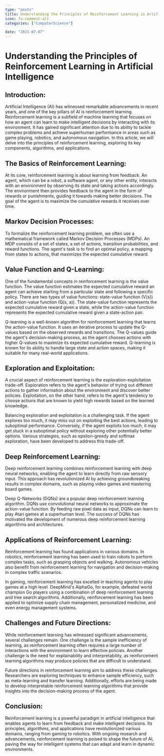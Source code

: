 ```yaml
---
type: "posts"
title: Understanding the Principles of Reinforcement Learning in Artificial Intelligence
icon: fa-comment-alt
categories: ["ComputerScience"]

date: "2021-07-07"
---
```




# Understanding the Principles of Reinforcement Learning in Artificial Intelligence

## Introduction:

Artificial Intelligence (AI) has witnessed remarkable advancements in recent years, and one of the key pillars of AI is reinforcement learning. Reinforcement learning is a subfield of machine learning that focuses on how an agent can learn to make intelligent decisions by interacting with its environment. It has gained significant attention due to its ability to tackle complex problems and achieve superhuman performance in areas such as game playing, robotics, and autonomous navigation. In this article, we will delve into the principles of reinforcement learning, exploring its key components, algorithms, and applications.

## The Basics of Reinforcement Learning:

At its core, reinforcement learning is about learning from feedback. An agent, which can be a robot, a software agent, or any other entity, interacts with an environment by observing its state and taking actions accordingly. The environment then provides feedback to the agent in the form of rewards or punishments, guiding it towards making better decisions. The goal of the agent is to maximize the cumulative rewards it receives over time.

## Markov Decision Processes:

To formalize the reinforcement learning problem, we often use a mathematical framework called Markov Decision Processes (MDPs). An MDP consists of a set of states, a set of actions, transition probabilities, and reward functions. The agent's task is to find an optimal policy, a mapping from states to actions, that maximizes the expected cumulative reward.

## Value Function and Q-Learning:

One of the fundamental concepts in reinforcement learning is the value function. The value function estimates the expected cumulative reward an agent can achieve starting from a particular state and following a specific policy. There are two types of value functions: state-value function (V(s)) and action-value function (Q(s, a)). The state-value function represents the expected cumulative reward given a state, while the action-value function represents the expected cumulative reward given a state-action pair.

Q-learning is a well-known algorithm for reinforcement learning that learns the action-value function. It uses an iterative process to update the Q-values based on the observed rewards and transitions. The Q-values guide the agent's decision-making process, as the agent chooses actions with higher Q-values to maximize its expected cumulative reward. Q-learning is known for its ability to handle large state and action spaces, making it suitable for many real-world applications.

## Exploration and Exploitation:

A crucial aspect of reinforcement learning is the exploration-exploitation trade-off. Exploration refers to the agent's behavior of trying out different actions to gather information about the environment and discover better policies. Exploitation, on the other hand, refers to the agent's tendency to choose actions that are known to yield high rewards based on the learned knowledge.

Balancing exploration and exploitation is a challenging task. If the agent explores too much, it may miss out on exploiting the best actions, leading to suboptimal performance. Conversely, if the agent exploits too much, it may get stuck in a suboptimal policy without exploring other potentially better options. Various strategies, such as epsilon-greedy and softmax exploration, have been developed to address this trade-off.

## Deep Reinforcement Learning:

Deep reinforcement learning combines reinforcement learning with deep neural networks, enabling the agent to learn directly from raw sensory input. This approach has revolutionized AI by achieving groundbreaking results in complex domains, such as playing video games and mastering board games.

Deep Q-Networks (DQNs) are a popular deep reinforcement learning algorithm. DQNs use convolutional neural networks to approximate the action-value function. By feeding raw pixel data as input, DQNs can learn to play Atari games at a superhuman level. The success of DQNs has motivated the development of numerous deep reinforcement learning algorithms and architectures.

## Applications of Reinforcement Learning:

Reinforcement learning has found applications in various domains. In robotics, reinforcement learning has been used to train robots to perform complex tasks, such as grasping objects and walking. Autonomous vehicles also benefit from reinforcement learning for navigation and decision-making in complex traffic scenarios.

In gaming, reinforcement learning has excelled in teaching agents to play games at a high level. DeepMind's AlphaGo, for example, defeated world champion Go players using a combination of deep reinforcement learning and tree search algorithms. Additionally, reinforcement learning has been applied to optimize supply chain management, personalized medicine, and even energy management systems.

## Challenges and Future Directions:

While reinforcement learning has witnessed significant advancements, several challenges remain. One challenge is the sample inefficiency of learning, as reinforcement learning often requires a large number of interactions with the environment to learn effective policies. Another challenge is the need for explainability and interpretability, as reinforcement learning algorithms may produce policies that are difficult to understand.

Future directions in reinforcement learning aim to address these challenges. Researchers are exploring techniques to enhance sample efficiency, such as meta-learning and transfer learning. Additionally, efforts are being made to develop interpretable reinforcement learning algorithms that provide insights into the decision-making process of the agent.

## Conclusion:

Reinforcement learning is a powerful paradigm in artificial intelligence that enables agents to learn from feedback and make intelligent decisions. Its principles, algorithms, and applications have revolutionized various domains, ranging from gaming to robotics. With ongoing research and advancements, reinforcement learning is poised to shape the future of AI, paving the way for intelligent systems that can adapt and learn in dynamic environments.